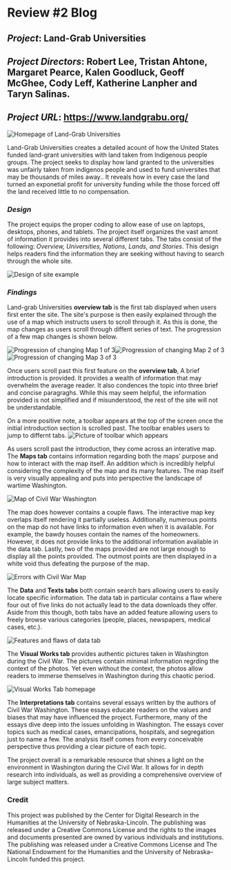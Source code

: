 # Review #2 Blog

## *Project*: Land-Grab Universities

## *Project Directors*: Robert Lee, Tristan Ahtone, Margaret Pearce, Kalen Goodluck, Geoff McGhee, Cody Leff, Katherine Lanpher and Taryn Salinas.

## *Project URL*: https://www.landgrabu.org/

![Homepage of Land-Grab Universities](https://brenanabread99.github.io/Brenanabread/images/screenshot2.png)

Land-Grab Universities creates a detailed acount of how the United States funded land-grant universities with land taken from Indigenous people groups. The project seeks to display how land granted to the universities was unfairly taken from indigenos people and used to fund universites that may be thousands of miles away.. It reveals how in every case the land turned an exponetial profit for university funding while the those forced off the land received little to no compensation.

### *Design*

The project equips the proper coding to allow ease of use on laptops, desktops, phones, and tablets. The project itself organizes the vast amont of information it provides into several different tabs. The tabs consist of the following: *Overview, Universities, Nations, Lands, and Stories*. This design helps readers find the information they are seeking without having to search through the whole site.  


![Design of site example](https://brenanabread99.github.io/Brenanabread/images/design4.png)

### *Findings*

Land-grab Universities **overview tab** is the first tab displayed when users first enter the site. The site's purpose is then easily explained through the use of a map which instructs users to scroll through it. As this is done, the map changes as users scroll through diffent series of text. The progression of a few map changes is shown below.

![Progression of changing Map 1 of 3](https://brenanabread99.github.io/Brenanabread/images/usmap1.png)![Progression of changing Map 2 of 3](https://brenanabread99.github.io/Brenanabread/images/usmap2.png)![Progression of changing Map 3 of 3](https://brenanabread99.github.io/Brenanabread/images/usmap3.png)

Once users scroll past this first feature on the **overview tab**, A brief introduction is provided. It provides a wealth of information that may overwhelm the average reader. It also condences the topic into three brief and concise paragraghs. While this may seem helpful, the information provided is not simplified and if misunderstood, the rest of the site will not be understandable.

On a more positive note, a toolbar appears at the top of the screen once the initial introduction section is scrolled past. The toolbar enables users to jump to differnt tabs.
![Picture of toolbar which appears](https://brenanabread99.github.io/Brenanabread/images/toolbar.png)

As users scroll past the introduction, they come across an interative map. 
The **Maps tab** contains information regarding both the maps’ purpose and how to interact with the map itself. An addition which is incredibly helpful considering the complexity of the map and its many features. The map itself is very visually appealing and puts into perspective the landscape of wartime Washington. 

![Map of Civil War Washington](https://brenanabread99.github.io/Brenanabread/images/Map4.png)

The map does however contains a couple flaws. The interactive map key overlaps itself rendering it partially useless. Additionally, numerous points on the map do not have links to information even when it is available. For example, the bawdy houses contain the names of the homeowners. However, it does not provide links to the additional information available in the data tab. Lastly, two of the maps provided are not large enough to display all the points provided. The outmost points are then displayed in a white void thus defeating the purpose of the map.

![Errors with Civil War Map](https://brenanabread99.github.io/Brenanabread/images/New.png)

The **Data** and **Texts tabs** both contain search bars allowing users to easily locate specific information. The data tab in particular contains a flaw where four out of five links do not actually lead to the data downloads they offer. Aside from this though, both tabs have an added feature allowing users to freely browse various categories (people, places, newspapers, medical cases, etc.). 


![Features and flaws of data tab](https://brenanabread99.github.io/Brenanabread/images/Data2.png)

The **Visual Works tab** provides authentic pictures taken in Washington during the Civil War. The pictures contain minimal information regrding the context of the photos. Yet even without the context, the photos allow readers to immerse themselves in Washington during this chaotic period. 

![Visual Works Tab homepage](https://brenanabread99.github.io/Brenanabread/images/Art2.png)

The **Interpretations tab** contains several essays written by the authors of Civil War Washington. These essays educate readers on the values and biases that may have influenced the project. Furthermore, many of the essays dive deep into the issues unfolding in Washington. The essays cover topics such as medical cases, emancipations, hospitals, and segregation just to name a few. The analysis itself comes from every conceivable perspective thus providing a clear picture of each topic.

The project overall is a remarkable resource that shines a light on the environment in Washington during the Civil War. It allows for in depth research into individuals, as well as providing a comprehensive overview of large subject matters.

### Credit
This project was published by the Center for Digital Research in the Humanities at the University of Nebraska-Lincoln. The publishing was released under a Creative Commons License and the rights to the images and documents presented are owned by various individuals and institutions. The publishing was released under a Creative Commons License and The National Endowment for the Humanities and the University of Nebraska–Lincoln funded this project.
